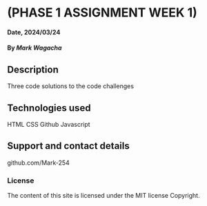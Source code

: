 # (PHASE 1 ASSIGNMENT WEEK 1)

#### Date, 2024/03/24

#### By *Mark Wagacha*

## Description
Three code solutions to the code challenges

## Technologies used
HTML
CSS
Github
Javascript

## Support and contact details
github.com/Mark-254

### License
The content of this site is licensed under the MIT license Copyright.
